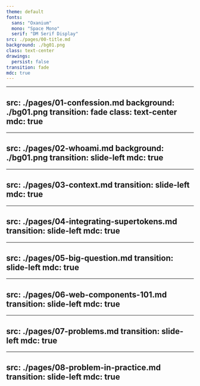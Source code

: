 ```yaml
---
theme: default
fonts:
  sans: "Oxanium"
  mono: "Space Mono"
  serif: "DM Serif Display"
src: ./pages/00-title.md
background: ./bg01.png
class: text-center
drawings:
  persist: false
transition: fade
mdc: true
---
```


---
src: ./pages/01-confession.md
background: ./bg01.png
transition: fade
class: text-center
mdc: true
---

---
src: ./pages/02-whoami.md
background: ./bg01.png
transition: slide-left
mdc: true
---

---
src: ./pages/03-context.md
transition: slide-left
mdc: true
---

---
src: ./pages/04-integrating-supertokens.md
transition: slide-left
mdc: true
---

---
src: ./pages/05-big-question.md
transition: slide-left
mdc: true
---

---
src: ./pages/06-web-components-101.md
transition: slide-left
mdc: true
---

---
src: ./pages/07-problems.md
transition: slide-left
mdc: true
---

---
src: ./pages/08-problem-in-practice.md
transition: slide-left
mdc: true
---
